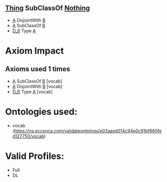 ## [Thing](http://www.w3.org/2002/07/owl#Thing) SubClassOf [Nothing](http://www.w3.org/2002/07/owl#Nothing) ##

  - [A](https://ns.eccenca.com/validateontology/e02aaed014c94e0c91bf960fed127750/vocab/A) DisjointWith [B](https://ns.eccenca.com/validateontology/e02aaed014c94e0c91bf960fed127750/vocab/B)
  - [A](https://ns.eccenca.com/validateontology/e02aaed014c94e0c91bf960fed127750/vocab/A) SubClassOf [B](https://ns.eccenca.com/validateontology/e02aaed014c94e0c91bf960fed127750/vocab/B)
  - [D_6](https://ns.eccenca.com/validateontology/e02aaed014c94e0c91bf960fed127750/vocab/D_6) Type [A](https://ns.eccenca.com/validateontology/e02aaed014c94e0c91bf960fed127750/vocab/A)

# Axiom Impact 
## Axioms used 1 times
- [A](https://ns.eccenca.com/validateontology/e02aaed014c94e0c91bf960fed127750/vocab/A) SubClassOf [B](https://ns.eccenca.com/validateontology/e02aaed014c94e0c91bf960fed127750/vocab/B) [vocab]
- [A](https://ns.eccenca.com/validateontology/e02aaed014c94e0c91bf960fed127750/vocab/A) DisjointWith [B](https://ns.eccenca.com/validateontology/e02aaed014c94e0c91bf960fed127750/vocab/B) [vocab]
- [D_6](https://ns.eccenca.com/validateontology/e02aaed014c94e0c91bf960fed127750/vocab/D_6) Type [A](https://ns.eccenca.com/validateontology/e02aaed014c94e0c91bf960fed127750/vocab/A) [vocab]



# Ontologies used: 
- vocab (https://ns.eccenca.com/validateontology/e02aaed014c94e0c91bf960fed127750/vocab)



# Valid Profiles:
- Full
- DL
